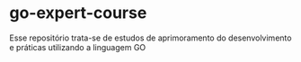 # go-expert-course
Esse repositório trata-se de estudos de aprimoramento do desenvolvimento e práticas utilizando a linguagem GO
